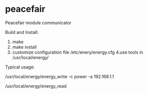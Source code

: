 # peacefair
Peacefair module communicator

Build and Install:
1. make
2. make install
3. customize configuration file /etc/enery/energy.cfg
4.use tools in /usr/local/energy/

Typical usage:

/usr/local/energy/energy_write -c power -a 192.168.1.1

/usr/local/energy/energy_read
